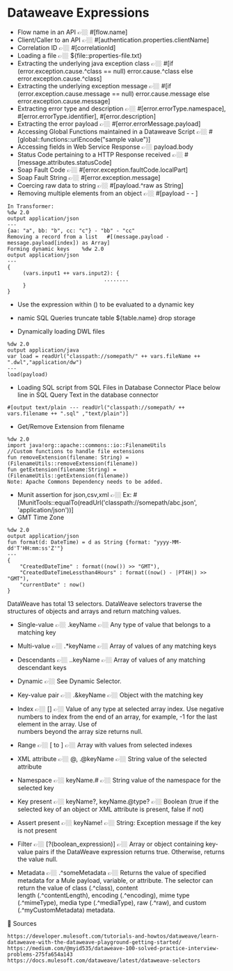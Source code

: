 # Dataweave Expressions

- Flow name in an API	👉🏼 #[flow.name]
- Client/Caller to an API		👉🏼 #[authentication.properties.clientName]
- Correlation ID 		👉🏼 #[correlationId]
- Loading a file 		👉🏼 ${file::properties-file.txt}
- Extracting the underlying java exception class		👉🏼 #[if (error.exception.cause.^class == null) error.cause.^class else error.exception.cause.^class]
- Extracting the underlying exception message		👉🏼 #[if (error.exception.cause.message == null) error.cause.message else error.exception.cause.message]
- Extracting error type and description		👉🏼 #[error.errorType.namespace], #[error.errorType.identifier], #[error.description]
- Extracting the error payload		👉🏼 #[error.errorMessage.payload]
- Accessing Global Functions maintained in a Dataweave Script		👉🏼 #[global::functions::urlEncode("sample value")]
- Accessing fields in Web Service Response 		👉🏼 payload.body
- Status Code pertaining to a HTTP Response received		👉🏼 #[message.attributes.statusCode]
- Soap Fault Code		👉🏼 #[error.exception.faultCode.localPart]
- Soap Fault String		👉🏼 #[error.exception.message]
- Coercing raw data to string		👉🏼 #[payload.^raw as String]
- Removing multiple elements from an object		👉🏼 #[payload - <key1> - <key2>]

```
In Transformer:
%dw 2.0
output application/json
---
{aa: "a", bb: "b", cc: "c"} - "bb" - "cc"
Removing a record from a list	#[(message.payload - message.payload[index]) as Array]
Forming dynamic keys	%dw 2.0 
output application/json 
--- 
{ 
     (vars.input1 ++ vars.input2): { 
                               ........ 
     } 
}
```

- Use the expression within () to be evaluated to a dynamic key
- namic SQL Queries	truncate table ${table.name} drop storage
  
- Dynamically loading DWL files	

```
%dw 2.0
output application/java
var load = readUrl("classpath://somepath/" ++ vars.fileName ++ ".dwl","application/dw")
---
load(payload)
```
- Loading SQL script from SQL Files in Database Connector	Place below line in SQL Query Text in the database connector

```
#[output text/plain --- readUrl("classpath://somepath/ ++ vars.filename ++ ".sql" ,"text/plain")]
```

- Get/Remove Extension from filename
```
%dw 2.0
import java!org::apache::commons::io::FilenameUtils
//Custom functions to handle file extensions
fun removeExtension(filename: String) = (FilenameUtils::removeExtension(filename))
fun getExtension(filename:String) = (FilenameUtils::getExtension(filename))
Note: Apache Commons Dependency needs to be added.
```
- Munit assertion for json,csv,xml		👉🏼 Ex: #[MunitTools::equalTo(readUrl('classpath://somepath/abc.json', 'application/json'))]
- GMT Time Zone
```
%dw 2.0
output application/json
fun format(d: DateTime) = d as String {format: "yyyy-MM-dd'T'HH:mm:ss'Z'"}
---
{
    "CreatedDateTime" : format((now()) >> "GMT"),
    "CreatedDateTimeLessthan4Hours" : format((now() - |PT4H|) >> "GMT"),
    "currentDate" : now()
}
```

DataWeave has total 13 selectors. DataWeave selectors traverse the structures of objects and arrays and return matching values.


- Single-value   👉🏼  .keyName   👉🏼  Any type of value that belongs to a matching key

- Multi-value   👉🏼  .*keyName   👉🏼  Array of values of any matching keys

- Descendants   👉🏼  ..keyName   👉🏼  Array of values of any matching descendant keys

- Dynamic   👉🏼  See Dynamic Selector.

- Key-value pair   👉🏼  .&keyName   👉🏼  Object with the matching key

- Index   👉🏼  [<index>]   👉🏼  Value of any type at selected array index. Use negative numbers to index from the end of an array, for example, -1 for the last element in the array. Use of    
                                numbers beyond the array size returns null.

- Range   👉🏼  [<index> to <index>]   👉🏼  Array with values from selected indexes

- XML attribute   👉🏼  @, .@keyName   👉🏼  String value of the selected attribute

- Namespace   👉🏼  keyName.#   👉🏼  String value of the namespace for the selected key

- Key present   👉🏼  keyName?, keyName.@type?   👉🏼  Boolean (true if the selected key of an object or XML attribute is present, false if not)

- Assert present   👉🏼  keyName!   👉🏼  String: Exception message if the key is not present

- Filter   👉🏼  [?(boolean_expression)]   👉🏼  Array or object containing key-value pairs if the DataWeave expression returns true. Otherwise, returns the value null.

- Metadata   👉🏼  .^someMetadata    👉🏼  Returns the value of specified metadata for a Mule payload, variable, or attribute. The selector can return the value of class (.^class), content  
                                         length (.^contentLength), encoding (.^encoding), mime type (.^mimeType), media type (.^mediaType), raw (.^raw), and custom (.^myCustomMetadata) 
                                         metadata.
                                         
📝 Sources
```
https://developer.mulesoft.com/tutorials-and-howtos/dataweave/learn-dataweave-with-the-dataweave-playground-getting-started/
https://medium.com/@myid535/dataweave-100-solved-practice-interview-problems-275fa654a143
https://docs.mulesoft.com/dataweave/latest/dataweave-selectors
```
